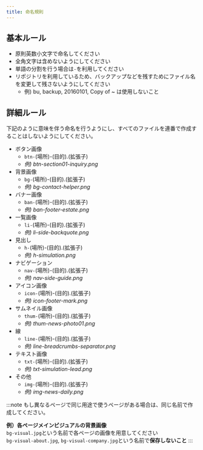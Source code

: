 ```yaml
---
title: 命名規則
---
```


## 基本ルール

* 原則英数小文字で命名してください
* 全角文字は含めないようにしてください
* 単語の分割を行う場合は`-`を利用してください
* リポジトリを利用しているため、バックアップなどを残すためにファイル名を変更して残さないようにしてください
  * 例) bu, backup, 20160101, Copy of ~ は使用しないこと
  
## 詳細ルール

下記のように意味を伴う命名を行うようにし、すべてのファイルを連番で作成することはしないようにしてください。

* ボタン画像
  * `btn-`(場所)-(目的).(拡張子)
  * *例) btn-section01-inquiry.png*
* 背景画像
  * `bg-`(場所)-(目的).(拡張子)
  * *例) bg-contact-helper.png*
* バナー画像
  * `ban-`(場所)-(目的).(拡張子)
  * *例) ban-footer-estate.png*
* 一覧画像
  * `li-`(場所)-(目的).(拡張子)
  * *例) li-side-backquote.png*
* 見出し
  * `h-`(場所)-(目的).(拡張子)
  * *例) h-simulation.png*
* ナビゲーション
  * `nav-`(場所)-(目的).(拡張子)
  * *例) nav-side-guide.png*
* アイコン画像
  * `icon-`(場所)-(目的).(拡張子)
  * *例) icon-footer-mark.png*
* サムネイル画像
  * `thum-`(場所)-(目的).(拡張子)
  * *例) thum-news-photo01.png*
* 線
  * `line-`(場所)-(目的).(拡張子)
  * *例) line-breadcrumbs-separator.png*
* テキスト画像
  * `txt-`(場所)-(目的).(拡張子)
  * *例) txt-simulation-lead.png*
* その他
  * `img-`(場所)-(目的).(拡張子)
  * *例) img-news-daily.png*

:::note
もし異なるページで同じ用途で使うページがある場合は、同じ名前で作成してください。  

**例）各ページメインビジュアルの背景画像**  
`bg-visual.jpg`という名前で各ページの画像を用意してください  
`bg-visual-about.jpg`, `bg-visual-company.jpg`という名前で**保存しないこと**
:::